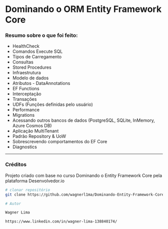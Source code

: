 # Dominando o ORM Entity Framework Core
 
### Resumo sobre o que foi feito:
- HealthCheck
- Comandos Execute SQL
- Tipos de Carregamento
- Consultas
- Stored Procedures
- Infraestrutura
- Modelo de dados
- Atributos - DataAnnotations
- EF Functions
- Interceptação
- Transações
- UDFs (Funções definidas pelo usuário)
- Performance
- Migrations
- Acessando outros bancos de dados (PostgreSQL, SQLite, InMemory, Azure Cosmos DB)
- Aplicação MultiTenant
- Padrão Repository & UoW
- Sobrescrevendo comportamentos do EF Core
- Diagnostics
----------------------------------------------------------------------------------------------------------------------------------------------------------

### Créditos
Projeto criado com base no curso Dominando o Entity Framework Core pela plataforma Desenvolvedor.io

```bash
# clonar repositório
git clone https://github.com/wagnerl1ma/Dominando-Entity-Framework-Core.git

# Autor

Wagner Lima

https://www.linkedin.com/in/wagner-lima-138840174/

